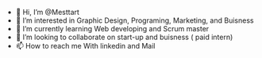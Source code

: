 - 👋 Hi, I’m @Mesttart
- 👀 I’m interested in Graphic Design, Programing, Marketing, and Buisness
- 🌱 I’m currently learning Web developing and Scrum master
- 💞️ I’m looking to collaborate on start-up and buisness ( paid intern)
- 📫 How to reach me With linkedin and Mail

<!---
Mesttart/Mesttart is a ✨ special ✨ repository because its `README.md` (this file) appears on your GitHub profile.
You can click the Preview link to take a look at your changes.
--->
